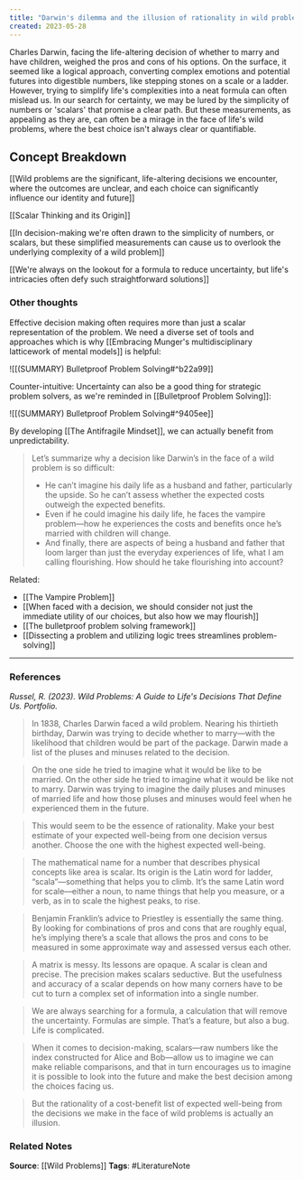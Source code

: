 ```yaml
---
title: "Darwin's dilemma and the illusion of rationality in wild problem decision-making"
created: 2023-05-28
---
```


Charles Darwin, facing the life-altering decision of whether to marry and have children, weighed the pros and cons of his options. On the surface, it seemed like a logical approach, converting complex emotions and potential futures into digestible numbers, like stepping stones on a scale or a ladder. However, trying to simplify life's complexities into a neat formula can often mislead us. In our search for certainty, we may be lured by the simplicity of numbers or 'scalars' that promise a clear path. But these measurements, as appealing as they are, can often be a mirage in the face of life's wild problems, where the best choice isn't always clear or quantifiable.

## Concept Breakdown

[[Wild problems are the significant, life-altering decisions we encounter, where the outcomes are unclear, and each choice can significantly influence our identity and future]]

[[Scalar Thinking and its Origin]]

[[In decision-making we're often drawn to the simplicity of numbers, or scalars, but these simplified measurements can cause us to overlook the underlying complexity of a wild problem]]

[[We're always on the lookout for a formula to reduce uncertainty, but life's intricacies often defy such straightforward solutions]]

### Other thoughts
Effective decision making often requires more than just a scalar representation of the problem. We need a diverse set of tools and approaches which is why [[Embracing Munger's multidisciplinary latticework of mental models]] is helpful:

![[(SUMMARY) Bulletproof Problem Solving#^b22a99]]

Counter-intuitive: Uncertainty can also be a good thing for strategic problem solvers, as we're reminded in [[Bulletproof Problem Solving]]:

![[(SUMMARY) Bulletproof Problem Solving#^9405ee]]

By developing [[The Antifragile Mindset]], we can actually benefit from unpredictability.

> Let’s summarize why a decision like Darwin’s in the face of a wild problem is so difficult: 
> - He can’t imagine his daily life as a husband and father, particularly the upside. So he can’t assess whether the expected costs outweigh the expected benefits. 
> - Even if he could imagine his daily life, he faces the vampire problem—how he experiences the costs and benefits once he’s married with children will change. 
> - And finally, there are aspects of being a husband and father that loom larger than just the everyday experiences of life, what I am calling flourishing. How should he take flourishing into account? 

Related:
- [[The Vampire Problem]]
- [[When faced with a decision, we should consider not just the immediate utility of our choices, but also how we may flourish]]
- [[The bulletproof problem solving framework]]
- [[Dissecting a problem and utilizing logic trees streamlines problem-solving]]

--- 
### References

*Russel, R. (2023). Wild Problems: A Guide to Life's Decisions That Define Us. Portfolio.*

> In 1838, Charles Darwin faced a wild problem. Nearing his thirtieth birthday, Darwin was trying to decide whether to marry—with the likelihood that children would be part of the package. Darwin made a list of the pluses and minuses related to the decision.

> On the one side he tried to imagine what it would be like to be married. On the other side he tried to imagine what it would be like not to marry. Darwin was trying to imagine the daily pluses and minuses of married life and how those pluses and minuses would feel when he experienced them in the future.

> This would seem to be the essence of rationality. Make your best estimate of your expected well-being from one decision versus another. Choose the one with the highest expected well-being.

> The mathematical name for a number that describes physical concepts like area is scalar. Its origin is the Latin word for ladder, “scala”—something that helps you to climb. It’s the same Latin word for scale—either a noun, to name things that help you measure, or a verb, as in to scale the highest peaks, to rise.

> Benjamin Franklin’s advice to Priestley is essentially the same thing. By looking for combinations of pros and cons that are roughly equal, he’s implying there’s a scale that allows the pros and cons to be measured in some approximate way and assessed versus each other.

> A matrix is messy. Its lessons are opaque. A scalar is clean and precise. The precision makes scalars seductive. But the usefulness and accuracy of a scalar depends on how many corners have to be cut to turn a complex set of information into a single number.

> We are always searching for a formula, a calculation that will remove the uncertainty. Formulas are simple. That’s a feature, but also a bug. Life is complicated.

> When it comes to decision-making, scalars—raw numbers like the index constructed for Alice and Bob—allow us to imagine we can make reliable comparisons, and that in turn encourages us to imagine it is possible to look into the future and make the best decision among the choices facing us.

> But the rationality of a cost-benefit list of expected well-being from the decisions we make in the face of wild problems is actually an illusion.

### Related Notes
**Source**: [[Wild Problems]]
**Tags**: #LiteratureNote 

